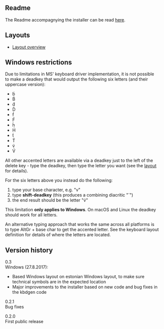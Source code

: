 ## Readme

The Readme accompagnying the installer can be read [here](readme.html).

## Layouts

-   [Layout overview](layout.html)

## Windows restrictions

Due to limitations in MS' keyboard driver implementation, it is not
possible to make a deadkey that would output the following six letters
(and their uppercase version):

-   b́
-   B́
-   d́
-   D́
-   f́
-   F́
-   h́
-   H́
-   t́
-   T́
-   v́
-   V́

All other accented letters are available via a deadkey just to the left
of the delete key - type the deadkey, then type the letter you want (see
the [layout](layout.html) for details).

For the six letters above you instead do the following:

1.  type your base character, e.g. "v"
2.  type **shift-deadkey** (this produces a combining diacritic "´")
3.  the end result should be the letter "v́"

This limitation **only applies to Windows**. On macOS and Linux the
deadkey should work for all letters.

An alternative typing approach that works the same across all platforms
is to type AltGr + base char to get the accented letter. See the
keyboard layout definition for details of where the letters are located.

## Version history

0.3  
Windows (27.8.2017):

-   Based Windows layout on estonian Windows layout, to make sure
    technical symbols are in the expected location
-   Major improvements to the installer based on new code and bug fixes
    in the kbdgen code

0.2.1  
Bug fixes

0.2.0  
First public release
